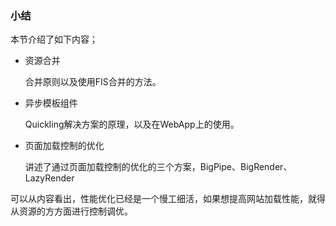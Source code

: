 ### 小结

本节介绍了如下内容；

- 资源合并

    合并原则以及使用FIS合并的方法。

- 异步模板组件

    Quickling解决方案的原理，以及在WebApp上的使用。

- 页面加载控制的优化

    讲述了通过页面加载控制的优化的三个方案，BigPipe、BigRender、LazyRender

可以从内容看出，性能优化已经是一个慢工细活，如果想提高网站加载性能，就得从资源的方方面进行控制调优。